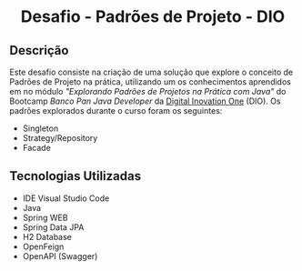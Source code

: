 <h1 align="center">Desafio - Padrões de Projeto - DIO</h1>

## Descrição
Este desafio consiste na criação de uma solução que explore o conceito de Padrões de Projeto na prática, utilizando um os conhecimentos aprendidos em no módulo _"Explorando Padrões de Projetos na Prática com Java"_ do Bootcamp _Banco Pan Java Developer_ da <a href="https://www.dio.me/">Digital Inovation One</a> (DIO). Os padrões explorados durante o curso foram os seguintes:
- Singleton
- Strategy/Repository
- Facade

## Tecnologias Utilizadas
 - IDE Visual Studio Code 
 - Java
 - Spring WEB
 - Spring Data JPA
 - H2 Database
 - OpenFeign
 - OpenAPI (Swagger)
